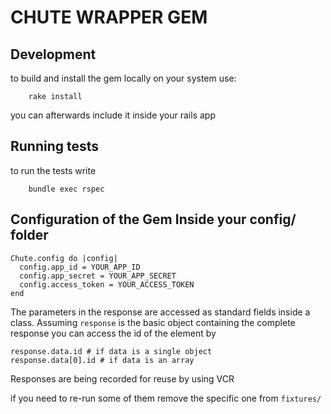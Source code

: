 CHUTE WRAPPER GEM
==

Development
--

to build and install the gem locally on your system use:

        rake install

you can afterwards include it inside your rails app


Running tests
--

to run the tests write


        bundle exec rspec


Configuration of the Gem Inside your config/ folder
--

```
Chute.config do |config|
  config.app_id = YOUR_APP_ID
  config.app_secret = YOUR_APP_SECRET
  config.access_token = YOUR_ACCESS_TOKEN
end
```


The parameters in the response are accessed as standard fields inside a class. Assuming `response` is the basic
object containing the complete response you can access the id of the element by

```
response.data.id # if data is a single object
response.data[0].id # if data is an array
```


Responses are being recorded for reuse by using VCR

if you need to re-run some of them remove the specific one from `fixtures/`
